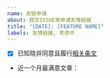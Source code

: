 ```yaml
---
name: 友链申请
about: 提交ISSUE来申请友情链接
title: "[DATE]: [FEATURE NAME]"
labels: 友情链接, 考虑中
---
```

- [x] 已知晓并同意且履行[相关条文](https://github.com/0x3st/snack)

- 近一个月最满意文章：
